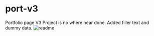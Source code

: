 # port-v3
Portfolio page V3
Project is no where near done.
Added filler text and dummy data.
![readme](https://user-images.githubusercontent.com/80214475/202933537-78f69cb7-4336-4666-9ac8-17050715511e.png)
